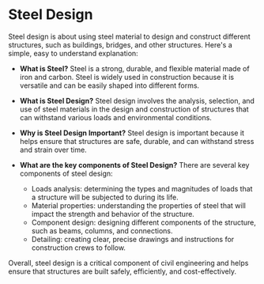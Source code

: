 # Steel Design

Steel design is about using steel material to design and construct different structures, such as buildings, bridges, and other structures. Here's a simple, easy to understand explanation:

* **What is Steel?** Steel is a strong, durable, and flexible material made of iron and carbon. Steel is widely used in construction because it is versatile and can be easily shaped into different forms.

* **What is Steel Design?** Steel design involves the analysis, selection, and use of steel materials in the design and construction of structures that can withstand various loads and environmental conditions. 

* **Why is Steel Design Important?** Steel design is important because it helps ensure that structures are safe, durable, and can withstand stress and strain over time. 

* **What are the key components of Steel Design?** There are several key components of steel design: 
  * Loads analysis: determining the types and magnitudes of loads that a structure will be subjected to during its life.
  * Material properties: understanding the properties of steel that will impact the strength and behavior of the structure.
  * Component design: designing different components of the structure, such as beams, columns, and connections. 
  * Detailing: creating clear, precise drawings and instructions for construction crews to follow.

Overall, steel design is a critical component of civil engineering and helps ensure that structures are built safely, efficiently, and cost-effectively.

